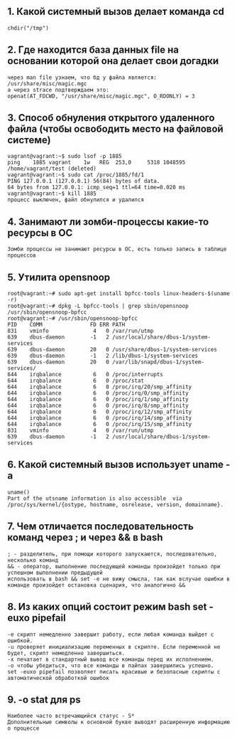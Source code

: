 ## 1. Какой системный вызов делает команда cd
```
chdir("/tmp")
```

## 2.  Где находится база данных file на основании которой она делает свои догадки
```
через man file узнаем, что бд у файла является:
/usr/share/misc/magic.mgc
а через strace подтверждаем это:
openat(AT_FDCWD, "/usr/share/misc/magic.mgc", O_RDONLY) = 3
```

## 3.	Cпособ обнуления открытого удаленного файла (чтобы освободить место на файловой системе)
```
vagrant@vagrant:~$ sudo lsof -p 1885
ping    1885 vagrant    1w   REG  253,0     5318 1048595 /home/vagrant/test (deleted)
vagrant@vagrant:~$ sudo cat /proc/1885/fd/1
PING 127.0.0.1 (127.0.0.1) 56(84) bytes of data.
64 bytes from 127.0.0.1: icmp_seq=1 ttl=64 time=0.020 ms
vagrant@vagrant:~$ kill 1885
процесс выключен, файл обнулился и удалился
```
## 4. Занимают ли зомби-процессы какие-то ресурсы в ОС	
```
Зомби процессы не занимают ресурсы в ОС, есть только запись в таблице процессов
```
## 5.	Утилита opensnoop
```
root@vagrant:~# sudo apt-get install bpfcc-tools linux-headers-$(uname -r)
root@vagrant:~# dpkg -L bpfcc-tools | grep sbin/opensnoop
/usr/sbin/opensnoop-bpfcc
root@vagrant:~# /usr/sbin/opensnoop-bpfcc
PID    COMM               FD ERR PATH
831    vminfo              4   0 /var/run/utmp
639    dbus-daemon        -1   2 /usr/local/share/dbus-1/system-services
639    dbus-daemon        20   0 /usr/share/dbus-1/system-services
639    dbus-daemon        -1   2 /lib/dbus-1/system-services
639    dbus-daemon        20   0 /var/lib/snapd/dbus-1/system-services/
644    irqbalance          6   0 /proc/interrupts
644    irqbalance          6   0 /proc/stat
644    irqbalance          6   0 /proc/irq/20/smp_affinity
644    irqbalance          6   0 /proc/irq/0/smp_affinity
644    irqbalance          6   0 /proc/irq/1/smp_affinity
644    irqbalance          6   0 /proc/irq/8/smp_affinity
644    irqbalance          6   0 /proc/irq/12/smp_affinity
644    irqbalance          6   0 /proc/irq/14/smp_affinity
644    irqbalance          6   0 /proc/irq/15/smp_affinity
831    vminfo              4   0 /var/run/utmp
639    dbus-daemon        -1   2 /usr/local/share/dbus-1/system-services
```

## 6. Какой системный вызов использует uname -a
```
uname()
Part of the utsname information is also accessible  via  /proc/sys/kernel/{ostype, hostname, osrelease, version, domainname}.
```

## 7. Чем отличается последовательность команд через ; и через && в bash
```
; - разделитель, при помощи которого запускаются, последовательно, несколько команд
&& - оператор, выполнение последующей команды произойдет только при успешном выполнении предыдущей
использовать в bash && set -e не вижу смысла, так как вслучае ошибки в команде произойдет остановка сценария, что аналогично &&
```

## 8. Из каких опций состоит режим bash set -euxo pipefail
```
-e скрипт немедленно завершит работу, если любая команда выйдет с ошибкой.
-u проверяет инициализацию переменных в скрипте. Если переменной не будет, скрипт немедленно завершиться.  
-x печатает в стандартный вывод все команды перед их исполнением.
-o чтобы убедиться, что все команды в пайпах завершились успешно. 
set -euxo pipefail позволяет писать красивые и безопасные скрипты с автоматической обработкой ошибок
```

## 9.	-o stat для ps
```
Наиболее часто встречающийся статус - S*
Дополнительные символы к основной букве выводят расширенную информацию о процессе
```
